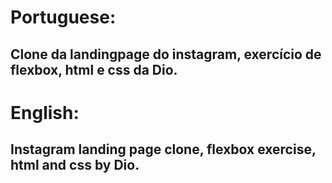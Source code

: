 # Portuguese:
## Clone da landingpage do instagram, exercício de flexbox, html e css da Dio.

# English:
## Instagram landing page clone, flexbox exercise, html and css by Dio.



